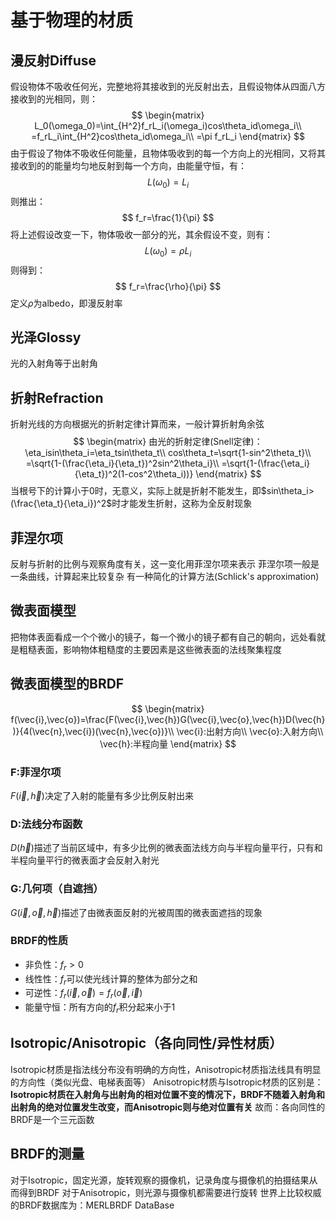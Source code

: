 # 基于物理的材质
## 漫反射Diffuse
假设物体不吸收任何光，完整地将其接收到的光反射出去，且假设物体从四面八方接收到的光相同，则：
$$
\begin{matrix}
L_0(\omega_0)=\int_{H^2}f_rL_i(\omega_i)cos\theta_id\omega_i\\
=f_rL_i\int_{H^2}cos\theta_id\omega_i\\
=\pi f_rL_i
\end{matrix}
$$
由于假设了物体不吸收任何能量，且物体吸收到的每一个方向上的光相同，又将其接收到的的能量均匀地反射到每一个方向，由能量守恒，有：
$$
L(\omega_0)=L_i
$$
则推出：
$$
f_r=\frac{1}{\pi}
$$
将上述假设改变一下，物体吸收一部分的光，其余假设不变，则有：
$$
L(\omega_0)=\rho L_i
$$
则得到：
$$
f_r=\frac{\rho}{\pi}
$$
定义$\rho$为albedo，即漫反射率

## 光泽Glossy
光的入射角等于出射角

## 折射Refraction
折射光线的方向根据光的折射定律计算而来，一般计算折射角余弦
$$
\begin{matrix}
由光的折射定律(Snell定律)：\eta_isin\theta_i=\eta_tsin\theta_t\\
cos\theta_t=\sqrt{1-sin^2\theta_t}\\
=\sqrt{1-(\frac{\eta_i}{\eta_t})^2sin^2\theta_i}\\
=\sqrt{1-(\frac{\eta_i}{\eta_t})^2(1-cos^2\theta_i))}
\end{matrix}
$$
当根号下的计算小于0时，无意义，实际上就是折射不能发生，即$sin\theta_i>(\frac{\eta_t}{\eta_i})^2$时才能发生折射，这称为全反射现象

## 菲涅尔项
反射与折射的比例与观察角度有关，这一变化用菲涅尔项来表示
菲涅尔项一般是一条曲线，计算起来比较复杂
有一种简化的计算方法(Schlick's approximation)

## 微表面模型
把物体表面看成一个个微小的镜子，每一个微小的镜子都有自己的朝向，远处看就是粗糙表面，影响物体粗糙度的主要因素是这些微表面的法线聚集程度

## 微表面模型的BRDF
$$
\begin{matrix}
f(\vec{i},\vec{o})=\frac{F(\vec{i},\vec{h})G(\vec{i},\vec{o},\vec{h})D(\vec{h})}{4(\vec{n},\vec{i})(\vec{n},\vec{o})}\\
\vec{i}:出射方向\\
\vec{o}:入射方向\\
\vec{h}:半程向量
\end{matrix}
$$
### F:菲涅尔项
$F(\vec{i},\vec{h})$决定了入射的能量有多少比例反射出来
### D:法线分布函数
$D(\vec{h})$描述了当前区域中，有多少比例的微表面法线方向与半程向量平行，只有和半程向量平行的微表面才会反射入射光
### G:几何项（自遮挡）
$G(\vec{i},\vec{o},\vec{h})$描述了由微表面反射的光被周围的微表面遮挡的现象 
### BRDF的性质
+ 非负性：$f_r>0$
+ 线性性：$f_r$可以使光线计算的整体为部分之和
+ 可逆性：$f_r(\vec{i},\vec{o})=f_r(\vec{o},\vec{i})$
+ 能量守恒：所有方向的$f_r$积分起来小于1

## Isotropic/Anisotropic（各向同性/异性材质）
Isotropic材质是指法线分布没有明确的方向性，Anisotropic材质指法线具有明显的方向性（类似光盘、电梯表面等）
Anisotropic材质与Isotropic材质的区别是：**Isotropic材质在入射角与出射角的相对位置不变的情况下，BRDF不随着入射角和出射角的绝对位置发生改变，而Anisotropic则与绝对位置有关**
故而：各向同性的BRDF是一个三元函数

## BRDF的测量
对于Isotropic，固定光源，旋转观察的摄像机，记录角度与摄像机的拍摄结果从而得到BRDF
对于Anisotropic，则光源与摄像机都需要进行旋转
世界上比较权威的BRDF数据库为：MERLBRDF DataBase